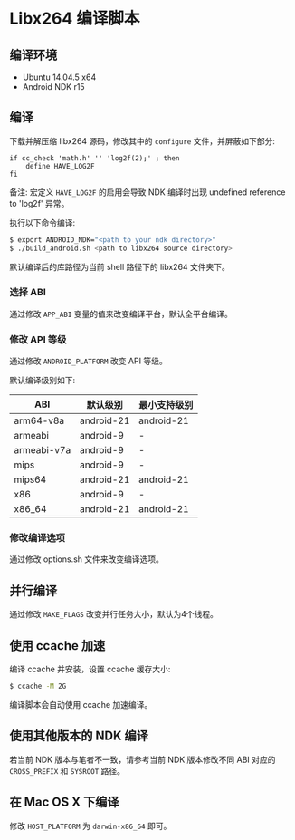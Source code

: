 # Libx264 编译脚本

## 编译环境

* Ubuntu 14.04.5 x64
* Android NDK r15

## 编译

下载并解压缩 libx264 源码，修改其中的 `configure` 文件，并屏蔽如下部分:

```
if cc_check 'math.h' '' 'log2f(2);' ; then
    define HAVE_LOG2F
fi
```

备注: 宏定义 `HAVE_LOG2F` 的启用会导致 NDK 编译时出现 undefined reference to 'log2f' 异常。

执行以下命令编译:

```sh
$ export ANDROID_NDK="<path to your ndk directory>"
$ ./build_android.sh <path to libx264 source directory>
```

默认编译后的库路径为当前 shell 路径下的 libx264 文件夹下。

### 选择 ABI

通过修改 `APP_ABI` 变量的值来改变编译平台，默认全平台编译。

### 修改 API 等级

通过修改 `ANDROID_PLATFORM` 改变 API 等级。

默认编译级别如下:

ABI         | 默认级别     | 最小支持级别
------------|--------------|-----------------
arm64-v8a   | android-21   | android-21
armeabi     | android-9    | -
armeabi-v7a | android-9    | -
mips        | android-9    | -
mips64      | android-21   | android-21
x86         | android-9    | -
x86_64      | android-21   | android-21

### 修改编译选项

通过修改 options.sh 文件来改变编译选项。

## 并行编译

通过修改 `MAKE_FLAGS` 改变并行任务大小，默认为4个线程。

## 使用 ccache 加速

编译 ccache 并安装，设置 ccache 缓存大小:

```sh
$ ccache -M 2G
```

编译脚本会自动使用 ccache 加速编译。

## 使用其他版本的 NDK 编译

若当前 NDK 版本与笔者不一致，请参考当前 NDK 版本修改不同 ABI 对应的 `CROSS_PREFIX` 和 `SYSROOT` 路径。

## 在 Mac OS X 下编译

修改 `HOST_PLATFORM` 为 `darwin-x86_64` 即可。